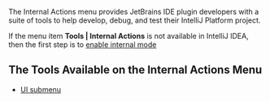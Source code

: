[//]: # (title: Internal Actions Menu)

<!-- Copyright 2000-2020 JetBrains s.r.o. and other contributors. Use of this source code is governed by the Apache 2.0 license that can be found in the LICENSE file. -->

The Internal Actions menu provides JetBrains IDE plugin developers with a suite of tools to help develop, debug, and test their IntelliJ Platform project.

If the menu item **Tools \| Internal Actions** is not available in IntelliJ IDEA, then the first step is to [enable internal mode](enabling_internal.md)

## The Tools Available on the Internal Actions Menu

* [UI submenu](internal_ui_sub.md)